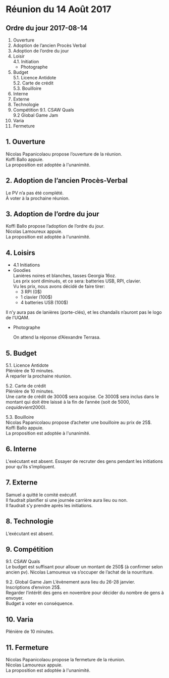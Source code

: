 # Réunion du 14 Août 2017

## Ordre du jour 2017-08-14

1. Ouverture
2. Adoption de l’ancien Procès Verbal
3. Adoption de l’ordre du jour
4. Loisir <br>
  4.1. Initiation <br>
    * Photographe
5. Budget <br>
  5.1. Licence Antidote <br>
  5.2. Carte de crédit <br>
  5.3. Bouilloire <br>
6. Interne
7. Externe
8. Technologie
9. Compétition
  9.1. CSAW Quals <br>
  9.2 Global Game Jam <br>
10. Varia
11. Fermeture


## 1. Ouverture
Nicolas Papanicolaou propose l’ouverture de la réunion.<br>
Koffi Ballo appuie.<br>
La proposition est adoptée à l'unanimité.

## 2. Adoption de l’ancien Procès-Verbal
Le PV n’a pas été complété. <br>
À voter à la prochaine réunion.

## 3. Adoption de l’ordre du jour

  Koffi Ballo propose l’adoption de l’ordre du jour.<br>
	Nicolas Lamoureux appuie.<br>
	La proposition est adoptée à l'unanimité.

## 4. Loisirs
*  4.1 Initiations
  * Goodies<br>
		Lanières noires et blanches, tasses Georgia 16oz. <br>
		Les prix sont diminués, et ce sera: batteries USB, RPI, clavier.<br>
		Vu les prix, nous avons décidé de faire tirer:<br>
    *	3 RPI (0$)
    *	1 clavier (100$)
    *	4 batteries USB (100$)

Il n’y aura pas de lanières (porte-clés), et les chandails n’auront pas le logo de l’UQAM.

  * Photographe

	On attend la réponse d’Alexandre Terrasa.


## 5. Budget

5.1. Licence Antidote<br>
Plénière de 10 minutes. <br>
À reparler la prochaine réunion.

5.2. Carte de crédit <br>
Plénière de 10 minutes. <br>
Une carte de crédit de 3000$ sera acquise. Ce 3000$ sera inclus dans le montant qui doit être laissé à la fin de l’année (soit de 5000$, ce qui devient 2000$).

5.3. Bouilloire <br>
	Nicolas Papanicolaou propose d’acheter une bouilloire au prix de 25$.<br>
	Koffi Ballo appuie. <br>
	La proposition est adoptée à l'unanimité.

## 6. Interne
L'exécutant est absent. Essayer de recruter des gens pendant les initiations pour qu’ils s’impliquent.

## 7. Externe
Samuel a quitté le comité exécutif. <br>
Il faudrait planifier si une journée carrière aura lieu ou non.<br> Il faudrait s’y prendre après les initiations.

## 8. Technologie
L’exécutant est absent.

## 9. Compétition

9.1. CSAW Quals <br>
	Le budget est suffisant pour allouer un montant de 250$ (à confirmer selon ancien pv). Nicolas Lamoureux va s’occuper de l’achat de la nourriture.

9.2. Global Game Jam
L’évènement aura lieu du 26-28 janvier.<br> Inscriptions d’environ 25$.<br> Regarder l’intérêt des gens en novembre pour décider du nombre de gens à envoyer.<br> Budget à voter en conséquence.

## 10. Varia
Plénière de 10 minutes.
## 11. Fermeture
Nicolas Papanicolaou propose la fermeture de la réunion.<br>
Nicolas Lamoureux appuie. <br>
La proposition est adoptée à l'unanimité.
